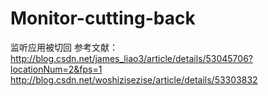 # Monitor-cutting-back
监听应用被切回
参考文献：
http://blog.csdn.net/james_liao3/article/details/53045706?locationNum=2&fps=1
http://blog.csdn.net/woshizisezise/article/details/53303832
